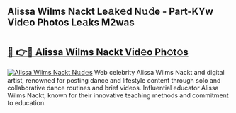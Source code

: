 ## Alissa Wilms Nackt Le𝚊k𝚎d N𝚞𝚍e - Part-KYw Vid𝚎o Photos Le𝚊ks M2was

# <h2><a href="http://fb8bd5.evod.top/?m=Alissa+Wilms+Nackt">🔗 👉🔴 Alissa Wilms Nackt Vid𝚎o Ph𝚘t𝚘s</a></h2>

[![Alissa Wilms Nackt N𝚞d𝚎s](https://i.imgur.com/8V9OHl7.gif)](http://fb8bd5.evod.top/?m=Alissa+Wilms+Nackt)
Web celebrity Alissa Wilms Nackt and digital artist, renowned for posting dance and lifestyle content through solo and collaborative dance routines and brief videos. Influential educator Alissa Wilms Nackt, known for their innovative teaching methods and commitment to education. 
